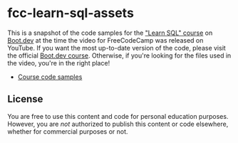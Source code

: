 # fcc-learn-sql-assets 

This is a snapshot of the code samples for the ["Learn SQL" course](https://boot.dev/courses/learn-sql) on [Boot.dev](https://boot.dev) at the time the video for FreeCodeCamp was released on YouTube. If you want the most up-to-date version of the code, please visit the official [Boot.dev course](https://boot.dev/courses/learn-sql). Otherwise, if you're looking for the files used in the video, you're in the right place!

* [Course code samples](/course)

## License

You are free to use this content and code for personal education purposes. However, you are *not* authorized to publish this content or code elsewhere, whether for commercial purposes or not. 
